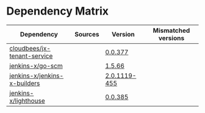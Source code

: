 # Dependency Matrix

Dependency | Sources | Version | Mismatched versions
---------- | ------- | ------- | -------------------
[cloudbees/jx-tenant-service](https://github.com/cloudbees/jx-tenant-service) |  | [0.0.377](https://github.com/cloudbees/jx-tenant-service/releases/tag/v0.0.377) | 
[jenkins-x/go-scm](https://github.com/jenkins-x/go-scm) |  | [1.5.66]() | 
[jenkins-x/jenkins-x-builders](https://github.com/jenkins-x/jenkins-x-builders) |  | [2.0.1119-455]() | 
[jenkins-x/lighthouse](https://github.com/jenkins-x/lighthouse) |  | [0.0.385]() | 
